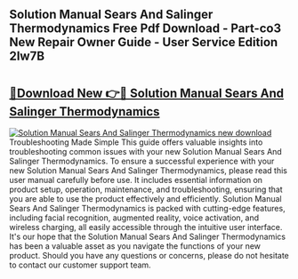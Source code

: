## Solution Manual Sears And Salinger Thermodynamics Free Pdf Download - Part-co3 New Repair Owner Guide - User Service Edition 2Iw7B

# <h2><a href="http://bc47715.oget.top/?id=Solution+Manual+Sears+And+Salinger+Thermodynamics">🔗Download New 👉🔴 Solution Manual Sears And Salinger Thermodynamics</a></h2>

[![Solution Manual Sears And Salinger Thermodynamics new download](https://i.imgur.com/5g1atiW.png)](http://bc47715.oget.top/?id=Solution+Manual+Sears+And+Salinger+Thermodynamics)
Troubleshooting Made Simple This guide offers valuable insights into troubleshooting common issues with your new Solution Manual Sears And Salinger Thermodynamics. To ensure a successful experience with your new Solution Manual Sears And Salinger Thermodynamics, please read this user manual carefully before use. It includes essential information on product setup, operation, maintenance, and troubleshooting, ensuring that you are able to use the product effectively and efficiently. Solution Manual Sears And Salinger Thermodynamics is packed with cutting-edge features, including facial recognition, augmented reality, voice activation, and wireless charging, all easily accessible through the intuitive user interface. It's our hope that the Solution Manual Sears And Salinger Thermodynamics has been a valuable asset as you navigate the functions of your new product. Should you have any questions or concerns, please do not hesitate to contact our customer support team.
